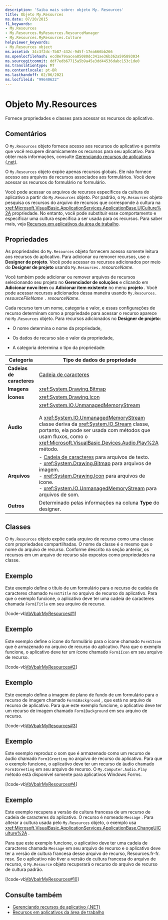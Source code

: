```yaml
---
description: 'Saiba mais sobre: objeto My. Resources'
title: Objeto My.Resources
ms.date: 07/20/2015
f1_keywords:
- My.Resources
- My.Resources.MyResources.ResourceManager
- My.Resources.MyResources.Culture
helpviewer_keywords:
- My.Resources object
ms.assetid: 34c3f2dc-7b87-432c-9d5f-17ea666bb266
ms.openlocfilehash: ecd8e79aacea85080dc341ae36b362a595893034
ms.sourcegitcommit: ddf7edb67715a5b9a45e3dd44536dabc153c1de0
ms.translationtype: MT
ms.contentlocale: pt-BR
ms.lasthandoff: 02/06/2021
ms.locfileid: "99640622"
---
```

# <a name="myresources-object"></a>Objeto My.Resources

Fornece propriedades e classes para acessar os recursos do aplicativo.  
  
## <a name="remarks"></a>Comentários  

 O `My.Resources` objeto fornece acesso aos recursos do aplicativo e permite que você recupere dinamicamente os recursos para seu aplicativo. Para obter mais informações, consulte [Gerenciando recursos de aplicativos (.net)](/visualstudio/ide/managing-application-resources-dotnet).  
  
 O `My.Resources` objeto expõe apenas recursos globais. Ele não fornece acesso aos arquivos de recursos associados aos formulários. Você deve acessar os recursos do formulário no formulário.  
  
 Você pode acessar os arquivos de recursos específicos da cultura do aplicativo a partir do `My.Resources` objeto. Por padrão, o `My.Resources` objeto pesquisa os recursos do arquivo de recursos que corresponde à cultura na <xref:Microsoft.VisualBasic.ApplicationServices.ApplicationBase.UICulture%2A> propriedade. No entanto, você pode substituir esse comportamento e especificar uma cultura específica a ser usada para os recursos. Para saber mais, veja [Recursos em aplicativos da área de trabalho](../../../framework/resources/index.md).  
  
## <a name="properties"></a>Propriedades  

 As propriedades do `My.Resources` objeto fornecem acesso somente leitura aos recursos do aplicativo. Para adicionar ou remover recursos, use o **Designer de projeto**. Você pode acessar os recursos adicionados por meio do **Designer de projeto** usando `My.Resources.` *resourceName*.  
  
 Você também pode adicionar ou remover arquivos de recursos selecionando seu projeto no **Gerenciador de soluções** e clicando em **Adicionar novo item** ou **Adicionar item existente** no menu **projeto** . Você pode acessar recursos adicionados dessa maneira usando `My.Resources.` *resourceFileName* `.` *resourceName*.  
  
 Cada recurso tem um nome, categoria e valor, e essas configurações de recurso determinam como a propriedade para acessar o recurso aparece no `My.Resources` objeto. Para recursos adicionados no **Designer de projeto**:  
  
- O nome determina o nome da propriedade,  
  
- Os dados de recurso são o valor da propriedade,  
  
- A categoria determina o tipo da propriedade:  
  
|Categoria|Tipo de dados de propriedade|  
|---|---|  
|**Cadeias de caracteres**|[Cadeia de caracteres](../data-types/string-data-type.md)|  
|**Imagens**|<xref:System.Drawing.Bitmap>|  
|**Ícones**|<xref:System.Drawing.Icon>|  
|**Áudio**|<xref:System.IO.UnmanagedMemoryStream><br /><br /> A <xref:System.IO.UnmanagedMemoryStream> classe deriva da <xref:System.IO.Stream> classe, portanto, ela pode ser usada com métodos que usam fluxos, como o <xref:Microsoft.VisualBasic.Devices.Audio.Play%2A> método.|  
|**Arquivos**|-   [Cadeia de caracteres](../data-types/string-data-type.md) para arquivos de texto.<br />-   <xref:System.Drawing.Bitmap> para arquivos de imagem.<br />-   <xref:System.Drawing.Icon> para arquivos de ícone.<br />-   <xref:System.IO.UnmanagedMemoryStream> para arquivos de som.|  
|**Outros**|Determinado pelas informações na coluna **Type** do designer.|  
  
## <a name="classes"></a>Classes  

 O `My.Resources` objeto expõe cada arquivo de recurso como uma classe com propriedades compartilhadas. O nome da classe é o mesmo que o nome do arquivo de recurso. Conforme descrito na seção anterior, os recursos em um arquivo de recurso são expostos como propriedades na classe.  
  
## <a name="example"></a>Exemplo  

 Este exemplo define o título de um formulário para o recurso de cadeia de caracteres chamado `Form1Title` no arquivo de recurso do aplicativo. Para que o exemplo funcione, o aplicativo deve ter uma cadeia de caracteres chamada `Form1Title` em seu arquivo de recurso.  
  
 [!code-vb[VbVbalrMyResources#1](~/samples/snippets/visualbasic/VS_Snippets_VBCSharp/VbVbalrMyResources/VB/Form1.vb#1)]  
  
## <a name="example"></a>Exemplo  

 Este exemplo define o ícone do formulário para o ícone chamado `Form1Icon` que é armazenado no arquivo de recurso do aplicativo. Para que o exemplo funcione, o aplicativo deve ter um ícone chamado `Form1Icon` em seu arquivo de recurso.  
  
 [!code-vb[VbVbalrMyResources#2](~/samples/snippets/visualbasic/VS_Snippets_VBCSharp/VbVbalrMyResources/VB/Form1.vb#2)]  
  
## <a name="example"></a>Exemplo  

 Este exemplo define a imagem de plano de fundo de um formulário para o recurso de imagem chamado `Form1Background` , que está no arquivo de recurso de aplicativo. Para que este exemplo funcione, o aplicativo deve ter um recurso de imagem chamado `Form1Background` em seu arquivo de recurso.  
  
 [!code-vb[VbVbalrMyResources#3](~/samples/snippets/visualbasic/VS_Snippets_VBCSharp/VbVbalrMyResources/VB/Form1.vb#3)]  
  
## <a name="example"></a>Exemplo  

 Este exemplo reproduz o som que é armazenado como um recurso de áudio chamado `Form1Greeting` no arquivo de recurso do aplicativo. Para que o exemplo funcione, o aplicativo deve ter um recurso de áudio chamado `Form1Greeting` em seu arquivo de recurso. O `My.Computer.Audio.Play` método está disponível somente para aplicativos Windows Forms.  
  
 [!code-vb[VbVbalrMyResources#4](~/samples/snippets/visualbasic/VS_Snippets_VBCSharp/VbVbalrMyResources/VB/Form1.vb#4)]  
  
## <a name="example"></a>Exemplo  

 Este exemplo recupera a versão de cultura francesa de um recurso de cadeia de caracteres do aplicativo. O recurso é nomeado `Message` . Para alterar a cultura usada pelo `My.Resources` objeto, o exemplo usa <xref:Microsoft.VisualBasic.ApplicationServices.ApplicationBase.ChangeUICulture%2A> .  
  
 Para que este exemplo funcione, o aplicativo deve ter uma cadeia de caracteres chamada `Message` em seu arquivo de recurso e o aplicativo deve ter a versão de cultura francesa desse arquivo de recurso, Resources.fr-fr. resx. Se o aplicativo não tiver a versão de cultura francesa do arquivo de recurso, o `My.Resource` objeto recuperará o recurso do arquivo de recurso de cultura padrão.  
  
 [!code-vb[VbVbalrMyResources#10](~/samples/snippets/visualbasic/VS_Snippets_VBCSharp/VbVbalrMyResources/VB/Form1.vb#10)]  
  
## <a name="see-also"></a>Consulte também

- [Gerenciando recursos de aplicativo (.NET)](/visualstudio/ide/managing-application-resources-dotnet)
- [Recursos em aplicativos da área de trabalho](../../../framework/resources/index.md)
